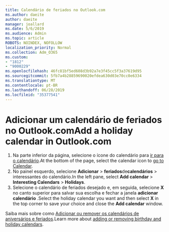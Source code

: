 ```yaml
---
title: Calendário de feriados no Outlook.com
ms.author: daeite
author: daeite
manager: joallard
ms.date: 5/6/2019
ms.audience: Admin
ms.topic: article
ROBOTS: NOINDEX, NOFOLLOW
localization_priority: Normal
ms.collection: Adm_O365
ms.custom:
- "1812"
- "9000229"
ms.openlocfilehash: 46fc81bf5ed608d3b92a7e3f45cc5f3a37619d95
ms.sourcegitcommit: 5fb7a4b28859690020efdea630d03e70cc0e6334
ms.translationtype: MT
ms.contentlocale: pt-BR
ms.lasthandoff: 06/28/2019
ms.locfileid: "35377541"
---
```

# <a name="add-a-holiday-calendar-in-outlookcom"></a><span data-ttu-id="27d54-102">Adicionar um calendário de feriados no Outlook.com</span><span class="sxs-lookup"><span data-stu-id="27d54-102">Add a holiday calendar in Outlook.com</span></span>

1. <span data-ttu-id="27d54-103">Na parte inferior da página, selecione o ícone do calendário para [ir para o calendário](https://outlook.live.com/mail/calendar).</span><span class="sxs-lookup"><span data-stu-id="27d54-103">At the bottom of the page, select the calendar icon to [go to Calendar](https://outlook.live.com/mail/calendar).</span></span>
1. <span data-ttu-id="27d54-104">No painel esquerdo, selecione **Adicionar** > **feriados**de**calendários** > interessantes do calendário.</span><span class="sxs-lookup"><span data-stu-id="27d54-104">In the left pane, select **Add calendar** > **Interesting Calendars** > **Holidays**.</span></span>
1. <span data-ttu-id="27d54-105">Selecione o calendário de feriados desejado e, em seguida, selecione **X** no canto superior para salvar sua escolha e fechar a janela **adicionar calendário** .</span><span class="sxs-lookup"><span data-stu-id="27d54-105">Select the holiday calendar you want and then select **X** in the top corner to save your choice and close the **Add calendar** window.</span></span>

<span data-ttu-id="27d54-106">Saiba mais sobre como [Adicionar ou remover os calendários de aniversários e feriados](https://support.office.com/article/b8e636da-fda8-413f-940e-68396efa49a6).</span><span class="sxs-lookup"><span data-stu-id="27d54-106">Learn more about [adding or removing birthday and holiday calendars](https://support.office.com/article/b8e636da-fda8-413f-940e-68396efa49a6).</span></span>